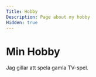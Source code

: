 ```yaml
---
Title: Hobby
Description: Page about my hobby
Hidden: true
---
```


Min Hobby
==================

Jag gillar att spela gamla TV-spel.